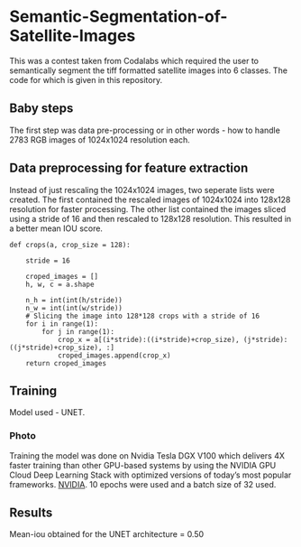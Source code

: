 # Semantic-Segmentation-of-Satellite-Images
This was a contest taken from Codalabs which required the user to semantically segment the tiff formatted satellite images into 6 classes. The code for which is given in this repository.

## Baby steps
The first step was data pre-processing or in other words - how to handle 2783 RGB images of 1024x1024 resolution each.

## Data preprocessing for feature extraction

Instead of just rescaling the 1024x1024 images, two seperate lists were created. The first contained the rescaled images of 1024x1024 into 128x128 resolution for faster processing. The other list contained the images sliced using a stride of 16 and then rescaled to 128x128 resolution. This resulted in a better mean IOU score.

    def crops(a, crop_size = 128):
    
        stride = 16

        croped_images = []
        h, w, c = a.shape

        n_h = int(int(h/stride))
        n_w = int(int(w/stride))
        # Slicing the image into 128*128 crops with a stride of 16
        for i in range(1):
            for j in range(1):
                crop_x = a[(i*stride):((i*stride)+crop_size), (j*stride):((j*stride)+crop_size), :]
                croped_images.append(crop_x)
        return croped_images
        
## Training

Model used - UNET.
### Photo

Training the model was done on Nvidia Tesla DGX V100 which delivers 4X faster training than other GPU-based systems by using the NVIDIA GPU Cloud Deep Learning Stack with optimized versions of today’s most popular frameworks. [NVIDIA](https://www.nvidia.com/en-us/data-center/dgx-1/). 10 epochs were used and a batch size of 32 used.

## Results 

Mean-iou obtained for the UNET architecture = 0.50
